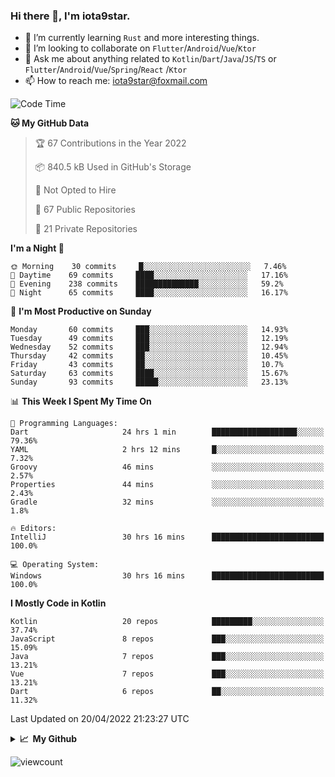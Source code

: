 ### Hi there 👋, I'm iota9star.

- 🌱 I’m currently learning `Rust` and more interesting things.
- 👯 I’m looking to collaborate on `Flutter`/`Android`/`Vue`/`Ktor`
- 💬 Ask me about anything related to `Kotlin`/`Dart`/`Java`/`JS`/`TS` or `Flutter`/`Android`/`Vue`/`Spring`/`React`
  /`Ktor`
- 📫 How to reach me: [iota9star@foxmail.com](iota9star@foxmail.com)



<!--START_SECTION:waka-->
![Code Time](http://img.shields.io/badge/Code%20Time-2%2C759%20hrs%2045%20mins-blue)

**🐱 My GitHub Data** 

> 🏆 67 Contributions in the Year 2022
 > 
> 📦 840.5 kB Used in GitHub's Storage 
 > 
> 🚫 Not Opted to Hire
 > 
> 📜 67 Public Repositories 
 > 
> 🔑 21 Private Repositories  
 > 
**I'm a Night 🦉** 

```text
🌞 Morning    30 commits     █░░░░░░░░░░░░░░░░░░░░░░░░   7.46% 
🌆 Daytime    69 commits     ████░░░░░░░░░░░░░░░░░░░░░   17.16% 
🌃 Evening    238 commits    ██████████████░░░░░░░░░░░   59.2% 
🌙 Night      65 commits     ████░░░░░░░░░░░░░░░░░░░░░   16.17%

```
📅 **I'm Most Productive on Sunday** 

```text
Monday       60 commits     ███░░░░░░░░░░░░░░░░░░░░░░   14.93% 
Tuesday      49 commits     ███░░░░░░░░░░░░░░░░░░░░░░   12.19% 
Wednesday    52 commits     ███░░░░░░░░░░░░░░░░░░░░░░   12.94% 
Thursday     42 commits     ██░░░░░░░░░░░░░░░░░░░░░░░   10.45% 
Friday       43 commits     ██░░░░░░░░░░░░░░░░░░░░░░░   10.7% 
Saturday     63 commits     ████░░░░░░░░░░░░░░░░░░░░░   15.67% 
Sunday       93 commits     █████░░░░░░░░░░░░░░░░░░░░   23.13%

```


📊 **This Week I Spent My Time On** 

```text
💬 Programming Languages: 
Dart                     24 hrs 1 min        ███████████████████░░░░░░   79.36% 
YAML                     2 hrs 12 mins       █░░░░░░░░░░░░░░░░░░░░░░░░   7.32% 
Groovy                   46 mins             ░░░░░░░░░░░░░░░░░░░░░░░░░   2.57% 
Properties               44 mins             ░░░░░░░░░░░░░░░░░░░░░░░░░   2.43% 
Gradle                   32 mins             ░░░░░░░░░░░░░░░░░░░░░░░░░   1.8%

🔥 Editors: 
IntelliJ                 30 hrs 16 mins      █████████████████████████   100.0%

💻 Operating System: 
Windows                  30 hrs 16 mins      █████████████████████████   100.0%

```

**I Mostly Code in Kotlin** 

```text
Kotlin                   20 repos            █████████░░░░░░░░░░░░░░░░   37.74% 
JavaScript               8 repos             ███░░░░░░░░░░░░░░░░░░░░░░   15.09% 
Java                     7 repos             ███░░░░░░░░░░░░░░░░░░░░░░   13.21% 
Vue                      7 repos             ███░░░░░░░░░░░░░░░░░░░░░░   13.21% 
Dart                     6 repos             ██░░░░░░░░░░░░░░░░░░░░░░░   11.32%

```



 Last Updated on 20/04/2022 21:23:27 UTC
<!--END_SECTION:waka-->

<details>
  <summary><b>📈&nbsp;&nbsp;My Github</b></summary>
  <br>
  <img src='https://github-profile-trophy.vercel.app/?username=iota9star'>
  <img src='https://bad-apple-github-readme.vercel.app/api?show_bg=1&username=iota9star&hide_title=true'>
  <img src='http://cr-skills-chart-widget.azurewebsites.net/api/api?username=iota9star'>
</details>


![viewcount](https://count.getloli.com/get/@iota9star?theme=rule34)
